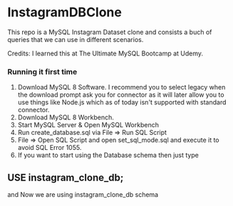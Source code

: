 # InstagramDBClone
This repo is a MySQL Instagram Dataset clone and consists a buch of queries that we can use in different scenarios.

Credits: I learned this at The Ultimate MySQL Bootcamp at Udemy.


### Running it first time
1. Download MySQL 8 Software. I recommend you to select legacy when the download prompt ask you for connector as it will later allow you to use things like Node.js which as of today isn't supported with standard connector.
2. Download MySQL 8 Workbench.
3. Start MySQL Server & Open MySQL Workbench
4. Run create_database.sql via File => Run SQL Script
5. File => Open SQL Script and open set_sql_mode.sql and execute it to avoid SQL Error 1055.
6. If you want to start using the Database schema then just type 
## USE instagram_clone_db; 
and Now we are using instagram_clone_db schema
